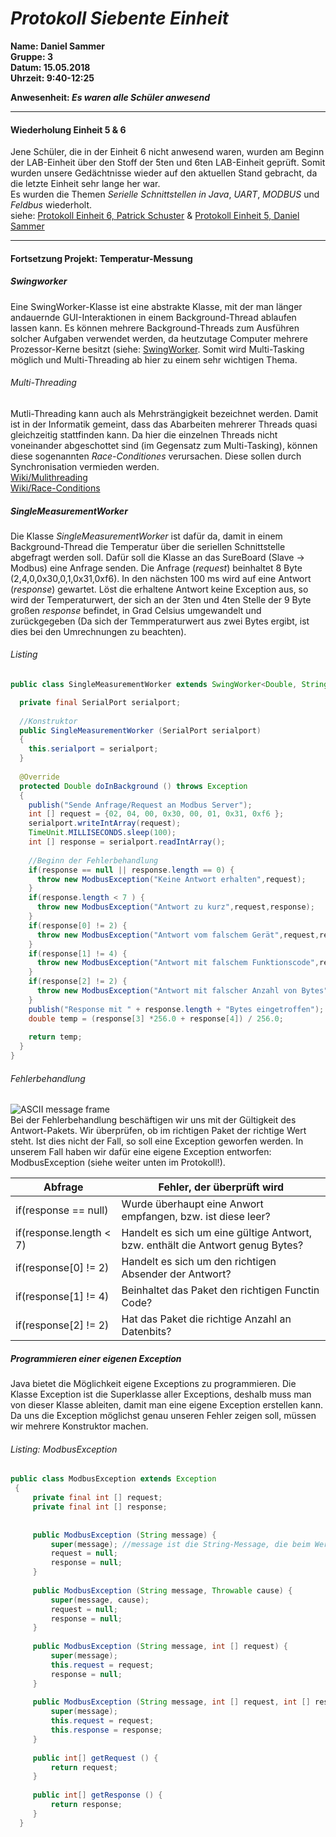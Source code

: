 # _Protokoll Siebente Einheit_  

**Name: Daniel Sammer**  
**Gruppe: 3**  
**Datum: 15.05.2018**  
**Uhrzeit: 9:40-12:25**  
  
**Anwesenheit: _Es waren alle Schüler anwesend_**  
  
-----------------------------------------------------------  
#### Wiederholung Einheit 5 & 6  
Jene Schüler, die in der Einheit 6 nicht anwesend waren, wurden am Beginn der LAB-Einheit über den Stoff der 5ten und 6ten LAB-Einheit geprüft. Somit wurden unsere Gedächtnisse wieder auf den aktuellen Stand gebracht, da die letzte Einheit sehr lange her war.  
Es wurden die Themen *Serielle Schnittstellen in Java*, *UART*, *MODBUS* und *Feldbus* wiederholt.  
siehe: [Protokoll Einheit 6, Patrick Schuster](https://github.com/HTLMechatronics/m14-la1-sx/blob/suspam14/suspam14/Protokoll6.md) & [Protokoll Einheit 5, Daniel Sammer](https://github.com/HTLMechatronics/m14-la1-sx/blob/samdam14/samdam14/Protokoll5.md)  
  
-----------------------------------------------------------  
#### Fortsetzung Projekt: Temperatur-Messung  
##### Swingworker  
Eine SwingWorker-Klasse ist eine abstrakte Klasse, mit der man länger andauernde GUI-Interaktionen in einem Background-Thread ablaufen lassen kann. Es können mehrere Background-Threads zum Ausführen solcher Aufgaben verwendet werden, da heutzutage Computer mehrere Prozessor-Kerne besitzt (siehe: [SwingWorker](https://docs.oracle.com/javase/8/docs/api/javax/swing/SwingWorker.html). Somit wird Multi-Tasking möglich und Multi-Threading ab hier zu einem sehr wichtigen Thema.  
  
###### Multi-Threading  
Mutli-Threading kann auch als Mehrsträngigkeit bezeichnet werden. Damit ist in der Informatik gemeint, dass das Abarbeiten mehrerer Threads quasi gleichzeitig stattfinden kann. Da hier die einzelnen Threads nicht voneinander abgeschottet sind (im Gegensatz zum Multi-Tasking), können diese sogenannten *Race-Conditiones* verursachen. Diese sollen durch Synchronisation vermieden werden.  
[Wiki/Mulithreading](https://de.wikipedia.org/wiki/Multithreading)  
[Wiki/Race-Conditions](https://de.wikipedia.org/wiki/Race_Condition)  
  
##### SingleMeasurementWorker  
Die Klasse *SingleMeasurementWorker* ist dafür da, damit in einem Background-Thread die Temperatur über die seriellen Schnittstelle abgefragt werden soll. Dafür soll die Klasse an das SureBoard (Slave -> Modbus) eine Anfrage senden. Die Anfrage (*request*) beinhaltet 8 Byte (2,4,0,0x30,0,1,0x31,0xf6). In den nächsten 100 ms wird auf eine Antwort (*response*) gewartet. Löst die erhaltene Antwort keine Exception aus, so wird der Temperaturwert, der sich an der 3ten und 4ten Stelle der 9 Byte großen *response* befindet, in Grad Celsius umgewandelt und zurückgegeben (Da sich der Temmperaturwert aus zwei Bytes ergibt, ist dies bei den Umrechnungen zu beachten).  
  
###### Listing  
```java
public class SingleMeasurementWorker extends SwingWorker<Double, String> {

  private final SerialPort serialport;
  
  //Konstruktor
  public SingleMeasurementWorker (SerialPort serialport)
  {
    this.serialport = serialport;
  }
  
  @Override
  protected Double doInBackground () throws Exception
  {
    publish("Sende Anfrage/Request an Modbus Server");
    int [] request = {02, 04, 00, 0x30, 00, 01, 0x31, 0xf6 };
    serialport.writeIntArray(request);
    TimeUnit.MILLISECONDS.sleep(100);
    int [] response = serialport.readIntArray();
    
    //Beginn der Fehlerbehandlung
    if(response == null || response.length == 0) {
      throw new ModbusException("Keine Antwort erhalten",request);
    }
    if(response.length < 7 ) {
      throw new ModbusException("Antwort zu kurz",request,response);
    }
    if(response[0] != 2) {
      throw new ModbusException("Antwort vom falschem Gerät",request,response);
    }
    if(response[1] != 4) {
      throw new ModbusException("Antwort mit falschem Funktionscode",request,response);
    }
    if(response[2] != 2) {
      throw new ModbusException("Antwort mit falscher Anzahl von Bytes",request,response);
    }
    publish("Response mit " + response.length + "Bytes eingetroffen");
    double temp = (response[3] *256.0 + response[4]) / 256.0;
    
    return temp;
  }
}
```  
  
###### Fehlerbehandlung  
![ASCII message frame](https://github.com/HTLMechatronics/m14-la1-sx/blob/samdam14/samdam14/modbus_serial_ascii_frame.png)  
Bei der Fehlerbehandlung beschäftigen wir uns mit der Gültigkeit des Antwort-Pakets. Wir überprüfen, ob im richtigen Paket der richtige Wert steht. Ist dies nicht der Fall, so soll eine Exception geworfen werden. In unserem Fall haben wir dafür eine eigene Exception entworfen: ModbusException (siehe weiter unten im Protokoll!).  
  
Abfrage | Fehler, der überprüft wird  
------- | ------  
if(response == null) | Wurde überhaupt eine Anwort empfangen, bzw. ist diese leer?  
if(response.length < 7) | Handelt es sich um eine gültige Antwort, bzw. enthält die Antwort genug Bytes?  
if(response[0] != 2) | Handelt es sich um den richtigen Absender der Antwort?  
if(response[1] != 4) | Beinhaltet das Paket den richtigen Functin Code?  
if(response[2] != 2) | Hat das Paket die richtige Anzahl an Datenbits?  
  
##### Programmieren einer eigenen Exception  
Java bietet die Möglichkeit eigene Exceptions zu programmieren. Die Klasse Exception ist die Superklasse aller Exceptions, deshalb muss man von dieser Klasse ableiten, damit man eine eigene Exception erstellen kann.  
Da uns die Exception möglichst genau unseren Fehler zeigen soll, müssen wir mehrere Konstruktor machen.  
  
###### Listing: ModbusException  
```java
public class ModbusException extends Exception
 {
     private final int [] request;
     private final int [] response;
 
 
     public ModbusException (String message) {
         super(message); //message ist die String-Message, die beim Werfen der Exception eingegeben werden muss
         request = null;
         response = null;
     }
   
     public ModbusException (String message, Throwable cause) {
         super(message, cause);
         request = null;
         response = null;
     }
     
     public ModbusException (String message, int [] request) {
         super(message);
         this.request = request;
         response = null;
     }
     
     public ModbusException (String message, int [] request, int [] response) {
         super(message);
         this.request = request;
         this.response = response;
     }
  
     public int[] getRequest () {
         return request;
     }
  
     public int[] getResponse () {
         return response;
     }     
  }
```
